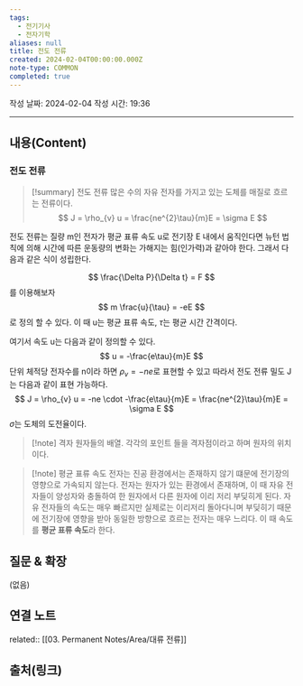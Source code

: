 ```yaml
---
tags:
  - 전기기사
  - 전자기학
aliases: null
title: 전도 전류
created: 2024-02-04T00:00:00.000Z
note-type: COMMON
completed: true
---
```

작성 날짜: 2024-02-04
작성 시간: 19:36


----
## 내용(Content)
### 전도 전류
>[!summary] 전도 전류
>많은 수의 자유 전자를 가지고 있는 도체를 매질로 흐르는 전류이다.
>$$
> J = \rho_{v} u = \frac{ne^{2}\tau}{m}E = \sigma E
>$$

전도 전류는 질량 m인 전자가 평균 표류 속도 u로 전기장 E 내에서 움직인다면 뉴턴 법칙에 의해 시간에 따른 운동량의 변화는 가해지는 힘(인가력)과 같아야 한다. 그래서 다음과 같은 식이 성립한다.

$$
\frac{\Delta P}{\Delta t} = F
$$
를 이용해보자
$$
m \frac{u}{\tau} = -eE
$$
로 정의 할 수 있다. 이 때 u는 평균 표류 속도, $\tau$는 평균 시간 간격이다.

여기서 속도 u는 다음과 같이 정의할 수 있다.
$$
u = -\frac{e\tau}{m}E
$$
단위 체적당 전자수를 n이라 하면 $\rho_{v} = -ne$로 표현할 수 있고 따라서 전도 전류 밀도 J는 다음과 같이 표현 가능하다.
$$
J = \rho_{v} u = -ne \cdot -\frac{e\tau}{m}E = \frac{ne^{2}\tau}{m}E = \sigma E
$$
$\sigma$는 도체의 도전율이다.

>[!note] 격자
>원자들의 배열. 각각의 포인트 들을 격자점이라고 하며 원자의 위치이다.

>[!note] 평균 표류 속도
>전자는 진공 환경에서는 존재하지 않기 떄문에 전기장의 영향으로 가속되지 않는다. 전자는 원자가 있는 환경에서 존재하며, 이 때 자유 전자들이 양성자와 충돌하여 한 원자에서 다른 원자에 이리 저리 부딪히게 된다. 자유 전자들의 속도는 매우 빠르지만 실제로는 이리저리 돌아다니며 부딪히기 때문에 전기장에 영향을 받아 동일한 방향으로 흐르는 전자는 매우 느리다.
이 때 속도를 **평균 표류 속도**라 한다.
## 질문 & 확장

(없음)

## 연결 노트

related:: [[03. Permanent Notes/Area/대류 전류]]


## 출처(링크)










